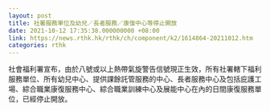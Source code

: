 ```yaml
---
layout: post
title: 社署服務單位及幼兒／長者服務／康復中心等停止開放
date: 2021-10-12 17:35:38.000000000 +08:00
link: https://news.rthk.hk/rthk/ch/component/k2/1614864-20211012.htm
categories: rthk
---
```


社會福利署宣布，由於八號或以上熱帶氣旋警告信號現正生效，所有社署轄下福利服務單位、所有幼兒中心、提供課餘託管服務的中心、長者服務中心及包括庇護工場、綜合職業康復服務中心、綜合職業訓練中心及展能中心在內的日間康復服務單位，已經停止開放。
